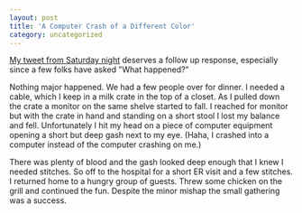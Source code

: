 ```yaml
---
layout: post
title: 'A Computer Crash of a Different Color'
category: uncategorized
---
```


[My tweet from Saturday night](http://twitter.com/kirbyt/statuses/802958985) deserves a follow up response, especially since a few folks have asked "What happened?"

Nothing major happened.  We had a few people over for dinner.  I needed a cable, which I keep in a milk crate in the top of a closet.  As I pulled down the crate a monitor on the same shelve started to fall.  I reached for monitor but with the crate in hand and standing on a short stool I lost my balance and fell.  Unfortunately I hit my head on a piece of computer equipment opening a short but deep gash next to my eye.  (Haha, I crashed into a computer instead of the computer crashing on me.)

There was plenty of blood and the gash looked deep enough that I knew I needed stitches.  So off to the hospital for a short ER visit and a few stitches.  I returned home to a hungry group of guests.  Threw some chicken on the grill and continued the fun.  Despite the minor mishap the small gathering was a success.
